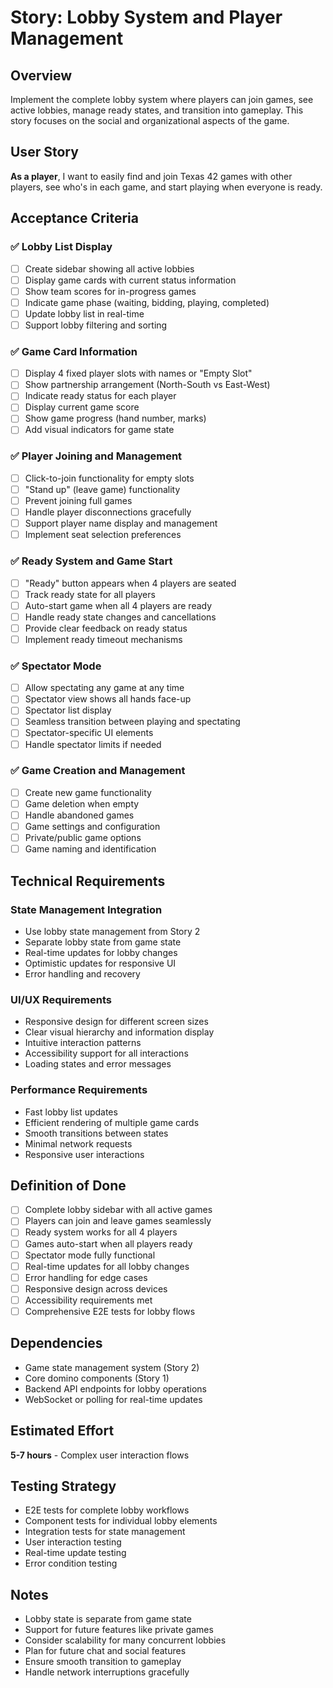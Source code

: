 # Story: Lobby System and Player Management

## Overview
Implement the complete lobby system where players can join games, see active lobbies, manage ready states, and transition into gameplay. This story focuses on the social and organizational aspects of the game.

## User Story
**As a player**, I want to easily find and join Texas 42 games with other players, see who's in each game, and start playing when everyone is ready.

## Acceptance Criteria

### ✅ Lobby List Display
- [ ] Create sidebar showing all active lobbies
- [ ] Display game cards with current status information
- [ ] Show team scores for in-progress games
- [ ] Indicate game phase (waiting, bidding, playing, completed)
- [ ] Update lobby list in real-time
- [ ] Support lobby filtering and sorting

### ✅ Game Card Information
- [ ] Display 4 fixed player slots with names or "Empty Slot"
- [ ] Show partnership arrangement (North-South vs East-West)
- [ ] Indicate ready status for each player
- [ ] Display current game score
- [ ] Show game progress (hand number, marks)
- [ ] Add visual indicators for game state

### ✅ Player Joining and Management
- [ ] Click-to-join functionality for empty slots
- [ ] "Stand up" (leave game) functionality
- [ ] Prevent joining full games
- [ ] Handle player disconnections gracefully
- [ ] Support player name display and management
- [ ] Implement seat selection preferences

### ✅ Ready System and Game Start
- [ ] "Ready" button appears when 4 players are seated
- [ ] Track ready state for all players
- [ ] Auto-start game when all 4 players are ready
- [ ] Handle ready state changes and cancellations
- [ ] Provide clear feedback on ready status
- [ ] Implement ready timeout mechanisms

### ✅ Spectator Mode
- [ ] Allow spectating any game at any time
- [ ] Spectator view shows all hands face-up
- [ ] Spectator list display
- [ ] Seamless transition between playing and spectating
- [ ] Spectator-specific UI elements
- [ ] Handle spectator limits if needed

### ✅ Game Creation and Management
- [ ] Create new game functionality
- [ ] Game deletion when empty
- [ ] Handle abandoned games
- [ ] Game settings and configuration
- [ ] Private/public game options
- [ ] Game naming and identification

## Technical Requirements

### State Management Integration
- Use lobby state management from Story 2
- Separate lobby state from game state
- Real-time updates for lobby changes
- Optimistic updates for responsive UI
- Error handling and recovery

### UI/UX Requirements
- Responsive design for different screen sizes
- Clear visual hierarchy and information display
- Intuitive interaction patterns
- Accessibility support for all interactions
- Loading states and error messages

### Performance Requirements
- Fast lobby list updates
- Efficient rendering of multiple game cards
- Smooth transitions between states
- Minimal network requests
- Responsive user interactions

## Definition of Done
- [ ] Complete lobby sidebar with all active games
- [ ] Players can join and leave games seamlessly
- [ ] Ready system works for all 4 players
- [ ] Games auto-start when all players ready
- [ ] Spectator mode fully functional
- [ ] Real-time updates for all lobby changes
- [ ] Error handling for edge cases
- [ ] Responsive design across devices
- [ ] Accessibility requirements met
- [ ] Comprehensive E2E tests for lobby flows

## Dependencies
- Game state management system (Story 2)
- Core domino components (Story 1)
- Backend API endpoints for lobby operations
- WebSocket or polling for real-time updates

## Estimated Effort
**5-7 hours** - Complex user interaction flows

## Testing Strategy
- E2E tests for complete lobby workflows
- Component tests for individual lobby elements
- Integration tests for state management
- User interaction testing
- Real-time update testing
- Error condition testing

## Notes
- Lobby state is separate from game state
- Support for future features like private games
- Consider scalability for many concurrent lobbies
- Plan for future chat and social features
- Ensure smooth transition to gameplay
- Handle network interruptions gracefully
